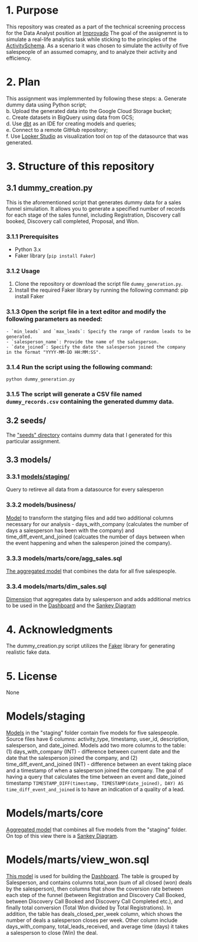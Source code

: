 # 1. Purpose
This repository was created as a part of the technical screening proccess for the Data Analyst position at [Improvado](improvado.io)
The goal of the assignemnt is to simulate a real-life analytics task while sticking to the principles of the [ActivitySchema](https://github.com/ActivitySchema/ActivitySchema.git). As a scenario it was chosen to simulate the activity of five salespeople of an assumed comapny, and to analyze their activity and efficiency.

# 2. Plan
This assignment was implemmented by following these steps:
  a. Generate dummy data using Python script;<br />
  b. Upload the generated data into the Google Cloud Storage bucket;<br />
  c. Create datasets in BigQuery using data from GCS;<br />
  d. Use [dbt](cloud.dbt.com) as an IDE for creating models and queries;<br />
  e. Connect to a remote GitHub repository;<br />
  f. Use [Looker Studio](http://lookerstudio.google.com/) as visualization tool on top of the datasource that was generated.<br />

# 3. Structure of this repository
## 3.1 dummy_creation.py
This is the aforementioned script that generates dummy data for a sales funnel simulation. It allows you to generate a specified number of records for each stage of the sales funnel, including Registration, Discovery call booked, Discovery call completed, Proposal, and Won.

  ### 3.1.1 Prerequisites
  - Python 3.x
  - Faker library (`pip install Faker`)

  ### 3.1.2 Usage
  1. Clone the repository or download the script file `dummy_generation.py`.
  2. Install the required Faker library by running the following command:
  pip install Faker

  ### 3.1.3 Open the script file in a text editor and modify the following parameters as needed:
    - `min_leads` and `max_leads`: Specify the range of random leads to be generated.
    - `salesperson_name`: Provide the name of the salesperson.
    - `date_joined`: Specify the date the salesperson joined the company in the format "YYYY-MM-DD HH:MM:SS".

  ### 3.1.4 Run the script using the following command:

    python dummy_generation.py

  ### 3.1.5 The script will generate a CSV file named `dummy_records.csv` containing the generated dummy data.

## 3.2 seeds/
The ["seeds" directory](seeds) contains dummy data that I generated for this particular assignment.

## 3.3 models/
  ### 3.3.1 [models/staging/](models/staging)
  Query to retireve all data from a datasource for every salesperon

  ### 3.3.2 models/business/
  [Model](models/business) to transform the statging files and add two additional columns necessary for our analysis - days_with_company (calculates the number of days a salesperson has been with the company) and time_diff_event_and_joined (calcuates the number of days between when the event happening and when the salesperon joined the company).

  ### 3.3.3 models/marts/core/agg_sales.sql
  [The aggregated model](models/marts/core/agg_sales.sql) that combines the data for all five salespeople.

  ### 3.3.4 models/marts/dim_sales.sql
  [Dimension](models/marts/dim_sales.sql) that aggregates data by salesperson and adds additional metrics to be used in the [Dashboard](https://lookerstudio.google.com/reporting/e34bf8c9-5712-4719-a831-8e538a0a4c98) and the [Sankey Diagram](https://lookerstudio.google.com/reporting/9875fcd4-ad36-45f5-82c3-6839b4de4dfa)

# 4. Acknowledgments
The dummy_creation.py script utilizes the [Faker](https://faker.readthedocs.io/) library for generating realistic fake data.

# 5. License
None


  
# Models/staging
[Models](models/staging/stg_andy_model.sql) in the "staging" folder contain five models for five salespeople. Source files have 6 columns: activity_type, timestamp, user_id, description, salesperson, and date_joined. Models add two more columns to the table: (1) days_with_company (INT) - difference between current date and the date that the salesperson joined the company, and (2) time_diff_event_and_joined (INT) - difference between an event taking place and a timestamp of when a salesperson joined the company.
The goal of having a query that calculates the time between an event and date_joined timestamp `TIMESTAMP_DIFF(timestamp, TIMESTAMP(date_joined), DAY) AS time_diff_event_and_joined` is to have an indication of a quality of a lead.

# Models/marts/core
[Aggregated model](models/marts/core/agg_sales.sql) that combines all five models from the "staging" folder. On top of this view there is a [Sankey Diagram](https://lookerstudio.google.com/reporting/9875fcd4-ad36-45f5-82c3-6839b4de4dfa).

# Models/marts/view_won.sql
[This model](models/marts/view_won.sql) is used for building the [Dashboard](https://lookerstudio.google.com/reporting/e34bf8c9-5712-4719-a831-8e538a0a4c98). The table is grouped by Salesperson, and contains columns total_won (sum of all closed (won) deals by the salesperson), then columns that show the coversion rate between each step of the funnel (between Registration and Discovery Call Booked, between Discovery Call Booked and Discovery Call Completed etc.), and finally total conversion (Total Won divided by Total Registrations). In addition, the table has deals_closed_per_week column, which shows the number of deals a salesperson closes per week. Other column include days_with_company, total_leads_received, and average time (days) it takes a salesperson to close (Win) the deal.
